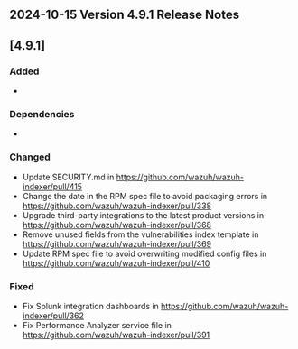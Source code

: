 ## 2024-10-15 Version 4.9.1 Release Notes

## [4.9.1]
### Added
-

### Dependencies
- 

### Changed
* Update SECURITY.md in https://github.com/wazuh/wazuh-indexer/pull/415
* Change the date in the RPM spec file to avoid packaging errors in https://github.com/wazuh/wazuh-indexer/pull/338
* Upgrade third-party integrations to the latest product versions in https://github.com/wazuh/wazuh-indexer/pull/368
* Remove unused fields from the vulnerabilities index template in https://github.com/wazuh/wazuh-indexer/pull/369
* Update RPM spec file to avoid overwriting modified config files in https://github.com/wazuh/wazuh-indexer/pull/410

### Fixed
* Fix Splunk integration dashboards in https://github.com/wazuh/wazuh-indexer/pull/362
* Fix Performance Analyzer service file in https://github.com/wazuh/wazuh-indexer/pull/391
